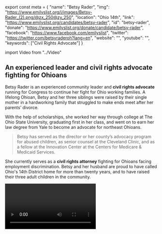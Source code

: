 export const meta = {
  "name": "Betsy Rader",
  "img": "https://www.emilyslist.org/i/images/Betsy-Rader_(2).png/@zx_250@zy_250",
  "location": "Ohio 14th",
  "link": "https://www.emilyslist.org/candidates/betsy-rader",
  "id": "betsy-rader",
  "donate": "https://www.emilyslist.org/donate/candidate/betsy-rader",
  "facebook": "https://www.facebook.com/emilyslist",
  "twitter": "https://twitter.com/betsyraderoh?lang=en",
  "website": "",
  "youtube": "",
  "keywords": ["Civil Rights Advocate"]
}

import Video from "../Video"

## An experienced leader and civil rights advocate fighting for Ohioans

Betsy Rader is an experienced community leader and **civil rights advocate** running for Congress to continue her fight for Ohio working families. A lifelong Ohioan, Betsy and her three siblings were raised by their single mother in a hardworking family that struggled to make ends meet after her parents’ divorce.

With the help of scholarships, she worked her way through college at The Ohio State University, graduating first in her class, and went on to earn her law degree from Yale to become an advocate for northeast Ohioans.

> Betsy has served as the director or her county’s advocacy program for abused children, as senior counsel at the Cleveland Clinic, and as a fellow at the Innovation Center at the Centers for Medicare & Medicaid Services.

She currently serves as a **civil rights attorney** fighting for Ohioans facing employment discrimination. Betsy and her husband are proud to have called Ohio's 14th District home for more than twenty years, and to have raised their three adult children in the community.

<Video id="Xt5xDNx4EZg" />

## A champion for working families

Betsy is running to expand economic opportunity for the working families of northeast Ohio. When elected, she will fight tirelessly to create good-paying jobs and to help all Ohioans have the opportunity to thrive in their communities. Betsy is a powerful advocate for expanding all Americans’ access to quality, affordable health care — an issue that is deeply personal to her and her family. She lives with a pre-existing spinal condition that led her to be disabled and in debilitating pain, and considers herself lucky to have had access to the care she needed to make a full recovery. “Any politician who punishes those with pre-existing conditions and blames people for being sick, poor, or uninsured is out-of-touch with everyday Americans,” Betsy has said. “No one chooses to be born with a pre-existing condition, no one chooses to get sick or injured, no one chooses to be stuck in a job without health benefits.” When elected, Betsy will be the champion northeast Ohio working families need in Congress.

## An opportunity to flip a seat and take back the House

Betsy is challenging Republican incumbent Dave Joyce, a dangerous extremist who has spent his time in Congress intent on ending health care access for millions of people and voting to defund Planned Parenthood. Joyce's record leaves no doubt that he is more concerned with satisfying the far right wing of his party than he is with fighting for the northeast Ohio working families he was elected to represent. Betsy is an experienced community leader who understands the needs of this district, and she has what it takes to fight back and win. Let's show Betsy our full support, and help send this champion for Ohio working families to Congress — and let’s take back the House.
